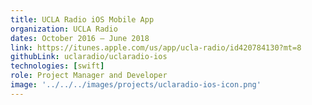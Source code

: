 ```yaml
---
title: UCLA Radio iOS Mobile App
organization: UCLA Radio
dates: October 2016 – June 2018
link: https://itunes.apple.com/us/app/ucla-radio/id420784130?mt=8
githubLink: uclaradio/uclaradio-ios
technologies: [swift]
role: Project Manager and Developer
image: '../../../images/projects/uclaradio-ios-icon.png'
---
```

